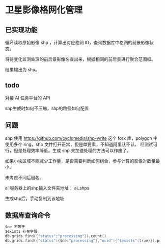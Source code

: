 # 卫星影像格网化管理

## 已实现功能

循环读取原始影像 shp ，计算出对应格网 ID，查询数据库中格网的前景影像状态。

将待变化监测处理的前后景影像名查出来，根据相同的前后景进行聚合范围框。

结果输出为 shp。

## todo

对接 AI 任务平台的 API

shp生成时如何不压缩，shp的路径如何配置

## 问题

shp 使用 https://github.com/cyclomedia/shp-write 这个 fork 库，polygon 中使用多个 ring，shp 文件打开正常，但是单要素，不知道阿里认不认。 经测试可行，但是处理效率降低。生成 shp 来加速处理的方法可以作废了。

如果小块区域不能减少工作量，是否需要判断如何组合，参与计算的影像对数量最小。

未考虑不同后缀名。

ali服务器上的shp输入文件夹地址： ai_shps

生成shp后，手动复制到该地址 

## 数据库查询命令

```s
$ne 不等于
$exists 存在字段
db.grids.find({"status":"processing"}).count()
db.grids.find({"status":{$ne:"processing"},"uuid":{"$exists":true}}).pretty()
```
